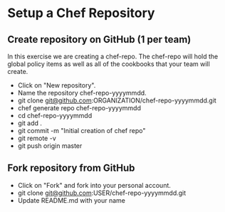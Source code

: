 # Setup a Chef Repository

## Create repository on GitHub (1 per team)

In this exercise we are creating a chef-repo. The chef-repo will hold the global policy items as well as all of the cookbooks that your team will create.

* Click on "New repository".
* Name the repository chef-repo-yyyymmdd.
* git clone git@github.com:ORGANIZATION/chef-repo-yyyymmdd.git
* chef generate repo chef-repo-yyyymmdd
* cd chef-repo-yyyymmdd
* git add .
* git commit -m "Initial creation of chef repo"
* git remote -v
* git push origin master


## Fork repository from GitHub

* Click on "Fork" and fork into your personal account.
* git clone git@github.com:USER/chef-repo-yyyymmdd.git
* Update README.md with your name 



